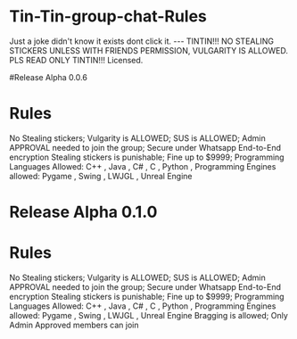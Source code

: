 # Tin-Tin-group-chat-Rules


Just a joke didn't know it exists dont click it. ---  TINTIN!!! NO STEALING STICKERS UNLESS WITH FRIENDS PERMISSION, VULGARITY IS  ALLOWED. PLS READ ONLY TINTIN!!! Licensed. 

#Release Alpha 0.0.6

# Rules
No Stealing stickers; Vulgarity is ALLOWED; SUS is ALLOWED; Admin APPROVAL needed to join the group; Secure under Whatsapp End-to-End encryption
Stealing stickers is punishable; Fine up to $9999; 
Programming Languages Allowed: C++ , Java , C# , C , Python , 
Programming Engines allowed: Pygame , Swing , LWJGL , Unreal Engine 

# Release Alpha 0.1.0

# Rules
No Stealing stickers; Vulgarity is ALLOWED; SUS is ALLOWED; Admin APPROVAL needed to join the group; Secure under Whatsapp End-to-End encryption
Stealing stickers is punishable; Fine up to $9999; 
Programming Languages Allowed: C++ , Java , C# , C , Python , 
Programming Engines allowed: Pygame , Swing , LWJGL , Unreal Engine 
Bragging is allowed;
Only Admin Approved members can join
